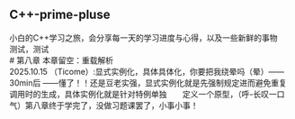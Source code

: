 ## C++-prime-pluse
小白的C++学习之旅，会分享每一天的学习进度与心得，以及一些新鲜的事物
<br>测试，测试
<br># 第八章 本章留空：重载解析
<br>2025.10.15 （Ticome）:显式实例化，具体具体化，你要把我绕晕吗（晕）——30min后 ——懂了！！还是豆老实强，显式实例化就是先强制规定进而避免重复调用时的生成，具体实例化就是针对特例单独&emsp;&emsp;定义一个原型，（呼-长叹一口气）第八章终于学完了，没做习题课罢了，小事小事！

